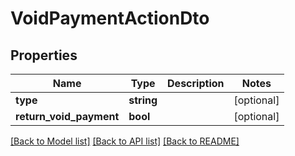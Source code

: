 # VoidPaymentActionDto

## Properties
Name | Type | Description | Notes
------------ | ------------- | ------------- | -------------
**type** | **string** |  | [optional] 
**return_void_payment** | **bool** |  | [optional] 

[[Back to Model list]](../README.md#documentation-for-models) [[Back to API list]](../README.md#documentation-for-api-endpoints) [[Back to README]](../README.md)


